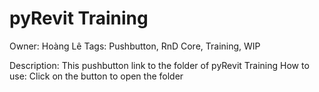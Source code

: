 # pyRevit Training

Owner: Hoàng Lê
Tags: Pushbutton, RnD Core, Training, WIP

Description: This pushbutton link to the folder of pyRevit Training
How to use: Click on the button to open the folder